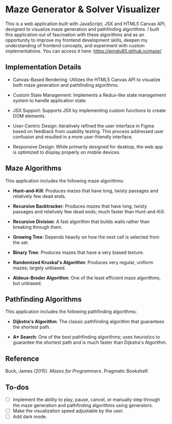 # Maze Generator & Solver Visualizer

This is a web application built with JavaScript, JSX and HTML5 Canvas API, designed to visualize maze generation and pathfinding algorithms. I built this application out of fascination with these algorithms and as an opportunity to improve my frontend development skills, deepen my understanding of frontend concepts, and experiment with custom implementations. You can access it here: https://pinglu85.github.io/maze/

## Implementation Details

- Canvas-Based Rendering: Utilizes the HTML5 Canvas API to visualize both maze generation and pathfinding algorithms.

- Custom State Management: Implements a Redux-like state management system to handle application state.

- JSX Support: Supports JSX by implementing custom functions to create DOM elements.

- User-Centric Design: Iteratively refined the user interface in Figma based on feedback from usability testing. This process addressed user confusion and resulted in a more user-friendly interface.

- Responsive Design: While primarily designed for desktop, the web app is optimized to display properly on mobile devices.

## Maze Algorithms

This application includes the following maze algorithms:

- **Hunt-and-Kill**: Produces mazes that have long, twisty passages and relatively few dead ends.

- **Recursive Backtracker**: Produces mazes that have long, twisty passages and relatively few dead ends; much faster than Hunt-and-Kill.

- **Recursive Division**: A fast algorithm that builds walls rather than breaking through them.

- **Growing Tree**: Depends heavily on how the next cell is selected from the set.

- **Binary Tree**: Produces mazes that have a very biased texture.

- **Randomized Kruskal's Algorithm**: Produces very regular, uniform mazes; largely unbiased.

- **Aldous-Broder Algorithm**: One of the least efficient maze algorithms, but unbiased.

## Pathfinding Algorithms

This application includes the following pathfinding algorithms:

- **Dijkstra's Algorithm**: The classic pathfinding algorithm that guarantees the shortest path.

- **A\* Search**: One of the best pathfinding algorithms; uses heuristics to guarantee the shortest path and is much faster than Dijkstra's Algorithm.

## Reference

Buck, James (2015). _Mazes for Programmers_. Pragmatic Bookshelf.

## To-dos

- [ ] Implement the ability to play, pause, cancel, or manually step through the maze generation and pathfinding algorithms using generators.
- [ ] Make the visualization speed adjustable by the user.
- [ ] Add dark mode.
